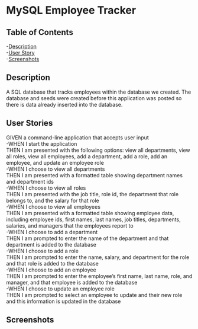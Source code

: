 # MySQL Employee Tracker

## Table of Contents
-[Description](#description)\
-[User Story](#user-stories)\
-[Screenshots](#screenshots)


## Description

A SQL database that tracks employees within the database we created. The database and seeds were created before this application was posted so there is data already inserted into the database.

## User Stories

GIVEN a command-line application that accepts user input  
-WHEN I start the application  
 THEN I am presented with the following options: view all departments, view all roles, view all employees, add a department, add a role, add an employee, and update an employee role  
-WHEN I choose to view all departments  
 THEN I am presented with a formatted table showing department names and department ids  
-WHEN I choose to view all roles  
 THEN I am presented with the job title, role id, the department that role belongs to, and the salary for that role  
-WHEN I choose to view all employees  
THEN I am presented with a formatted table showing employee data, including employee ids, first names, last names, job titles, departments, salaries, and managers that the employees report to  
-WHEN I choose to add a department  
THEN I am prompted to enter the name of the department and that department is added to the database  
-WHEN I choose to add a role  
THEN I am prompted to enter the name, salary, and department for the role and that role is added to the database  
-WHEN I choose to add an employee  
THEN I am prompted to enter the employee’s first name, last name, role, and manager, and that employee is added to the database  
-WHEN I choose to update an employee role  
THEN I am prompted to select an employee to update and their new role and this information is updated in the database  

## Screenshots

